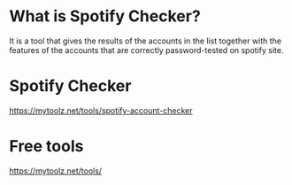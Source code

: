 # What is Spotify Checker?
It is a tool that gives the results of the accounts in the list together with the features of the accounts that are correctly password-tested on spotify site.

# Spotify Checker
https://mytoolz.net/tools/spotify-account-checker

# Free tools
https://mytoolz.net/tools/
